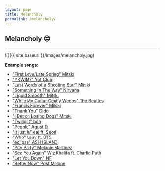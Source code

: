 ```yaml
---
layout: page
title: Melancholy
permalink: /melancholy/
---
```


## Melancholy 😔

---

![]({{ site.baseurl }}/images/melancholy.jpg)

**Example songs:**
- ["First Love/Late Spring" Mitski](https://www.youtube.com/watch?v=WCphVz0ZGns)
- ["YKWIM?" Yot Club](https://www.youtube.com/watch?v=dxKmowmETo4)
- ["Last Words of a Shooting Star" Mitski](https://www.youtube.com/watch?v=ssVf326Ox9g)
- ["Something In The Way" Nirvana](https://www.youtube.com/watch?v=4VxdufqB9zg)
- ["Liquid Smooth" Mitski](https://www.youtube.com/watch?v=Bfurc6KcMwk)
- ["While My Guitar Gently Weeps" The Beatles](https://www.youtube.com/watch?v=VJDJs9dumZI)
- ["Francis Forever" Mitski](https://www.youtube.com/watch?v=UMJm_97QXHA)
- ["Thank You" Dido](https://www.youtube.com/watch?v=1TO48Cnl66w)
- ["I Bet on Losing Dogs" Mitski](https://www.youtube.com/watch?v=dQkZve4_B2A)
- ["Twilight" bôa](https://www.youtube.com/watch?v=wPAjvd0Co-Q)
- ["People" Agust D](https://open.spotify.com/track/4wDSEE082RPcnhXzPzFhCp?si=8cb8fe15bdef4deb)
- ["It just is" eaj ft. Seori](https://youtu.be/oBpaB2YzX8s)
- ["Who" Lauv ft. BTS](https://open.spotify.com/track/2qG81jL9UIP54uS8gYyP4k?si=fcf019f0bc2846b2)
- ["eclipse" ASH ISLAND](https://open.spotify.com/track/0f3qiBrjw9as43JI0IHjeV?si=22fe484e33c447bd)
- ["Pity Party" Melanie Martinez](https://open.spotify.com/track/3fo6DYGktjENCiagUeU9yH?si=cbe29b77723643b4)
- ["See You Again" Wiz Khalifa ft. Charlie Puth](https://open.spotify.com/track/2JzZzZUQj3Qff7wapcbKjc?si=c9ed547437834bde)
- ["Let You Down" NF](https://open.spotify.com/track/52okn5MNA47tk87PeZJLEL?si=ebd54774fbce48dc)
- ["Better Now" Post Malone](https://open.spotify.com/track/7dt6x5M1jzdTEt8oCbisTK?si=267bfd59bb1348dd)
